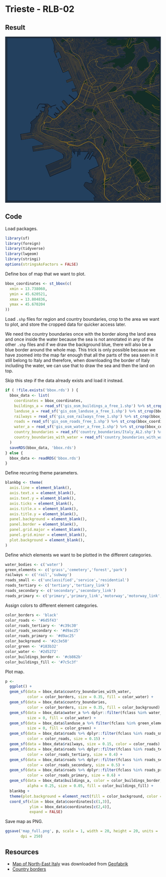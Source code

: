 Trieste - RLB-02
================

## Result

![Map](map_large.jpg)

## Code

Load packages.

``` r
library(sf)
library(foreign)
library(tidyverse)
library(lwgeom)
library(stringi)
options(stringsAsFactors = FALSE)
```

Define box of map that we want to plot.

``` r
bbox_coordinates <- st_bbox(c(
  xmin = 13.738060,
  ymin = 45.620521,
  xmax = 13.804836,
  ymax = 45.670204
))
```

Load `.shp` files for region and country boundaries, crop to the area we
want to plot, and store the cropped data for quicker access later.

We need the country boundaries once with the border along the land area
and once inside the water because the sea is not annotated in any of the
other `.shp` files and if we draw the background blue, there will also
be a blue border around the whole map. This trick is only possible
because we have zoomed into the map far enough that all the parts of the
sea seen in it still belong to Italy and therefore, when downloading the
border of Italy including the water, we can use that to draw the sea and
then the land on top.

Skip this step if the data already exists and load it instead.

``` r
if ( !file.exists('bbox.rds') ) {
  bbox_data <- list(
    coordinates = bbox_coordinates,
    buildings_a = read_sf('gis_osm_buildings_a_free_1.shp') %>% st_crop(bbox_coordinates),
    landuse_a = read_sf('gis_osm_landuse_a_free_1.shp') %>% st_crop(bbox_coordinates),
    railways = read_sf('gis_osm_railways_free_1.shp') %>% st_crop(bbox_coordinates),
    roads = read_sf('gis_osm_roads_free_1.shp') %>% st_crop(bbox_coordinates),
    water_a = read_sf('gis_osm_water_a_free_1.shp') %>% st_crop(bbox_coordinates),
    country_boundaries = read_sf('country_boundaries/Italy_AL2.shp') %>% st_crop(bbox_coordinates),
    country_boundaries_with_water = read_sf('country_boundaries_with_water/Italy_AL2.shp') %>% st_crop(bbox_coordinates)
  )
  saveRDS(bbox_data, 'bbox.rds')
} else {
  bbox_data <- readRDS('bbox.rds')
}
```

Define recurring theme parameters.

``` r
blankbg <- theme(
  axis.line = element_blank(),
  axis.text.x = element_blank(),
  axis.text.y = element_blank(),
  axis.ticks = element_blank(),
  axis.title.x = element_blank(),
  axis.title.y = element_blank(),
  panel.background = element_blank(),
  panel.border = element_blank(),
  panel.grid.major = element_blank(),
  panel.grid.minor = element_blank(),
  plot.background = element_blank(),
)
```

Define which elements we want to be plotted in the different categories.

``` r
water_bodies <- c('water')
green_elements <- c('grass','cemetery','forest','park')
railways <- c('rail','subway')
roads_small <- c('unclassified','service','residential')
roads_tertiary <- c('tertiary','tertiary_link')
roads_secondary <- c('secondary','secondary_link')
roads_primary <- c('primary','primary_link','motorway','motorway_link','trunk','trunk_link')
```

Assign colors to different element categories.

``` r
color_borders <- 'black'
color_roads <- '#6d5f43'
color_roads_tertiary <- '#c39c30'
color_roads_secondary <- '#d9ac25'
color_roads_primary <- '#d9ac25'
color_background <- '#2c3e50'
color_green <- '#183b32'
color_water <- '#2d5272'
color_buildings_border <- '#cb862b'
color_buildings_fill <- '#7c5c3f'
```

Plot map.

``` r
p <-
  ggplot() +
  geom_sf(data = bbox_data$country_boundaries_with_water,
          color = color_borders, size = 0.35, fill = color_water) +
  geom_sf(data = bbox_data$country_boundaries,
          color = color_borders, size = 0.35, fill = color_background) +
  geom_sf(data = bbox_data$water_a %>% dplyr::filter(fclass %in% water_bodies),
          size = 0, fill = color_water) +
  geom_sf(data = bbox_data$landuse_a %>% filter(fclass %in% green_elements),
          size = 0, fill = color_green) +
  geom_sf(data = bbox_data$roads %>% dplyr::filter(fclass %in% roads_small),
          color = color_roads, size = 0.15) +
  geom_sf(data = bbox_data$railways, size = 0.15, color = color_roads) +
  geom_sf(data = bbox_data$roads %>% dplyr::filter(fclass %in% roads_tertiary),
          color = color_roads_tertiary, size = 0.4) +
  geom_sf(data = bbox_data$roads %>% dplyr::filter(fclass %in% roads_secondary),
          color = color_roads_secondary, size = 0.5) +
  geom_sf(data = bbox_data$roads %>% dplyr::filter(fclass %in% roads_primary),
          color = color_roads_primary, size = 0.6) +
  geom_sf(data = bbox_data$buildings_a, color = color_buildings_border,
          alpha = 0.25, size = 0.05, fill = color_buildings_fill) +
  blankbg +
  theme(plot.background = element_rect(fill = color_background, color = NA)) +
  coord_sf(xlim = bbox_data$coordinates[c(1,3)],
           ylim = bbox_data$coordinates[c(2,4)],
           expand = FALSE)
```

Save map as PNG.

``` r
ggsave('map_full.png', p, scale = 1, width = 20, height = 20, units = 'cm',
       dpi = 250)
```

## Resources

-   [Map of North-East
    Italy](http://download.geofabrik.de/europe/italy/nord-est.html) was
    downloaded from [Geofabrik](https://www.geofabrik.de)
-   [Country borders](https://osm-boundaries.com)
